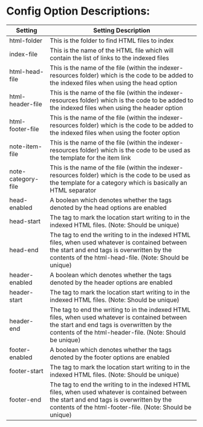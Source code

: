 # Config Option Descriptions:

|Setting         | Setting Description |
|--------------------------|-----------------------------------------------------------------------------------------------------------------|
|html-folder| This is the folder to find HTML files to index|
|index-file| This is the name of the HTML file which will contain the list of links to the indexed files|
|html-head-file| This is the name of the file (within the indexer-resources folder) which is the code to be added to the indexed files when using the head option|
|html-header-file| This is the name of the file (within the indexer-resources folder) which is the code to be added to the indexed files when using the header option|
|html-footer-file| This is the name of the file (within the indexer-resources folder) which is the code to be added to the indexed files when using the footer option|
|note-item-file| This is the name of the file (within the indexer-resources folder) which is the code to be used as the template for the item link|
|note-category-file| This is the name of the file (within the indexer-resources folder) which is the code to be used as the template for a category which is basically an HTML separator|
|head-enabled| A boolean which denotes whether the tags denoted by the head options are enabled|
|head-start| The tag to mark the location start writing to in the indexed HTML files.  (Note: Should be unique)|
|head-end| The tag to end the writing to in the indexed HTML files, when used whatever is contained between the start and end tags is overwritten by the contents of the html-head-file.  (Note: Should be unique)|
|header-enabled| A boolean which denotes whether the tags denoted by the header options are enabled|
|header-start| The tag to mark the location start writing to in the indexed HTML files.  (Note: Should be unique)|
|header-end| The tag to end the writing to in the indexed HTML files, when used whatever is contained between the start and end tags is overwritten by the contents of the html-header-file.  (Note: Should be unique)|
|footer-enabled| A boolean which denotes whether the tags denoted by the footer options are enabled|
|footer-start| The tag to mark the location start writing to in the indexed HTML files.  (Note: Should be unique)|
|footer-end| The tag to end the writing to in the indexed HTML files, when used whatever is contained between the start and end tags is overwritten by the contents of the html-footer-file.  (Note: Should be unique)|
